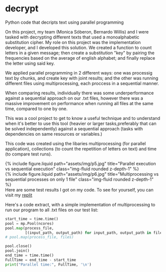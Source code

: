 # decrypt
Python code that decripts text using parallel programming

On this project, my team (Monica Sóberon, Bernardo Willis) and I were tasked with decrypting different texts that used a monoalphabetic substitution cipher. My role on this project was the implementation developer, and I developed this solution. We created a function to count letters in a given message; then create a substitution "key" by pairing the frequencies based on the average of english alphabet; and finally replace the letter using said key.

We applied parallel programming in 2 different ways: one was processig text by chunks, and create key with joint results; and the other was running different files using multiprocessing, each proccess in a sequential manner.

When comparing results, individually there was some underperformance against a sequential approach on our .txt files, however there was a massive improvement on performance when running all files at the same time, compared to one by one.

This was a cool project to get to know a useful technique and to understand when it's better to use this tool (heavier or larger tasks,preferably that can be solved independently) against a sequential approach (tasks with dependencies on same resources or variables.)

This code was created using the libaries multiprocessing (for parallel application), collections (to count the repetition of letters on text) and time (to compare test runs).

<div class="row justify-content-sm-center">
    <div class="col-sm-8 mt-3 mt-md-0">
        {% include figure.liquid path="assets/img/p5.jpg" title="Parallel execution vs sequential execution" class="img-fluid rounded z-depth-1" %}
    </div>
    <div class="col-sm-4 mt-3 mt-md-0">
        {% include figure.liquid path="assets/img/p6.jpg" title="Multiprocessing vs sequential processes on only 1 file" class="img-fluid rounded z-depth-1" %}
    </div>
</div>
<div class="caption">
    Here are some test results I got on my code. To see for yourself, you can visit my  <a href="https://replit.com/@FernandoMoran4/E2-Applied-parallel-programming#main.py">replit</a>
</div>

<!-- The code is simple.
Just wrap your images with `<div class="col-sm">` and place them inside `<div class="row">` (read more about the <a href="https://getbootstrap.com/docs/4.4/layout/grid/">Bootstrap Grid</a> system).
To make images responsive, add `img-fluid` class to each; for rounded corners and shadows use `rounded` and `z-depth-1` classes. -->

Here's a code extract, with a simple implementation of multiprocessing to run our program to all .txt files on our test list:


```python
start_time = time.time()
pool = mp.Pool(ncores)
pool.map(process_file,
         [(input_path, output_path) for input_path, output_path in files])
# pool.map(process_file, files)

pool.close()
pool.join()
end_time = time.time()
FullTime = end_time - start_time
print("Parallel time:", FullTime, '\n')
```

